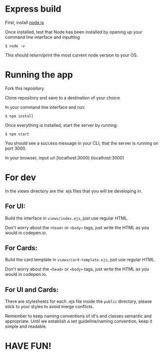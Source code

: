 # Express build

First, install [node.js](https://nodejs.org/en/) 

Once installed, test that Node has been installed by opening up your command line interface and inputting

```
$ node -v
```

This should return/print the most current node version to your OS.

# Running the app

Fork this repository

Clone repository and save to a destination of your choice

In your command line interface and run:

```
$ npm install
```

Once everything is installed, start the server by running:

```
$ npm start
```
You should see a success message in your CLI, that the server is running on port 3000.

In your browser, input url [localhost:3000] (localhost:3000)

# For dev

In the views directory are the .ejs files that you will be developing in.

## For UI: 

Build the interface in ```views/index.ejs```, just use regular HTML.

Don't worry about the ```<head>``` or ```<body>``` tags, just write the HTML as you would in codepen.io.  

## For Cards:

Build the card template in ```views/card-template.ejs```, just use regular HTML.

Don't worry about the ```<head>``` or ```<body>``` tags, just write the HTML as you would in codepen.io.  

## For UI and Cards:

There are stylesheets for each .ejs file inside the ```public``` directory, please stick to your styles to avoid merge conflicts. 

Remember to keep naming conventions of id's and classes semantic and appropriate. Until we establish a set guideline/naming convention, keep it simple and readable.

# HAVE FUN!
